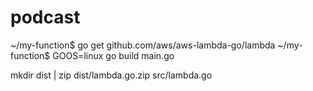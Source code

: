 # podcast



~/my-function$ go get github.com/aws/aws-lambda-go/lambda
~/my-function$ GOOS=linux go build main.go

mkdir dist | zip dist/lambda.go.zip src/lambda.go

